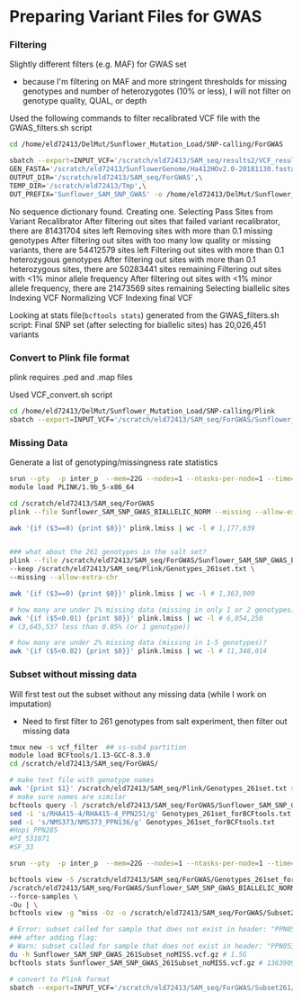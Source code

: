 # Preparing Variant Files for GWAS

### Filtering
Slightly different filters (e.g. MAF) for GWAS set
- because I'm filtering on MAF and more stringent thresholds for missing genotypes and number of heterozygotes (10% or less), I will not filter on genotype quality, QUAL, or depth

Used the following commands to filter recalibrated VCF file with the GWAS_filters.sh script
```bash
cd /home/eld72413/DelMut/Sunflower_Mutation_Load/SNP-calling/ForGWAS

sbatch --export=INPUT_VCF='/scratch/eld72413/SAM_seq/results2/VCF_results_new/Create_HC_Subset/New2/Variant_Recalibrator/Sunflower_SAM_SNP_Calling_snps.recalibrated.vcf.gz',\
GEN_FASTA='/scratch/eld72413/SunflowerGenome/Ha412HOv2.0-20181130.fasta',\
OUTPUT_DIR='/scratch/eld72413/SAM_seq/ForGWAS',\
TEMP_DIR='/scratch/eld72413/Tmp',\
OUT_PREFIX='Sunflower_SAM_SNP_GWAS' -o /home/eld72413/DelMut/Sunflower_Mutation_Load/SNP-calling/ForGWAS/GWASfilter.%j.out -e /home/eld72413/DelMut/Sunflower_Mutation_Load/SNP-calling/ForGWAS/GWASfilter.%j.err GWAS_filters.sh # Submitted batch job 5526811
```

No sequence dictionary found. Creating one.
Selecting Pass Sites from Variant Recalibrator
After filtering out sites that failed variant recalibrator, there are 81431704 sites left
Removing sites with more than 0.1 missing genotypes
After filtering out sites with too many low quality or missing variants, there are 54412579 sites left
Filtering out sites with more than 0.1 heterozygous genotypes
After filtering out sites with more than 0.1 heterozygous sites, there are 50283441 sites remaining
Filtering out sites with <1% minor allele frequency
After filtering out sites with <1% minor allele frequency, there are 21473569 sites remaining
Selecting biallelic sites
Indexing VCF
Normalizing VCF
Indexing final VCF

Looking at stats file(`bcftools stats`) generated from the GWAS_filters.sh script:
Final SNP set (after selecting for biallelic sites) has 20,026,451 variants

### Convert to Plink file format
plink requires .ped and .map files

Used VCF_convert.sh script
```bash
cd /home/eld72413/DelMut/Sunflower_Mutation_Load/SNP-calling/Plink
sbatch --export=INPUT_VCF='/scratch/eld72413/SAM_seq/ForGWAS/Sunflower_SAM_SNP_GWAS_BIALLELIC_NORM.vcf.gz',OUT_PREFIX='/scratch/eld72413/SAM_seq/ForGWAS/Sunflower_SAM_SNP_GWAS_BIALLELIC_NORM' VCF_convert.sh # Submitted batch job 9342523
```

### Missing Data
Generate a list of genotyping/missingness rate statistics
```bash
srun --pty  -p inter_p  --mem=22G --nodes=1 --ntasks-per-node=1 --time=12:00:00 --job-name=qlogin /bin/bash -l
module load PLINK/1.9b_5-x86_64

cd /scratch/eld72413/SAM_seq/ForGWAS
plink --file Sunflower_SAM_SNP_GWAS_BIALLELIC_NORM --missing --allow-extra-chr

awk '{if ($3==0) {print $0}}' plink.lmiss | wc -l # 1,177,639


### what about the 261 genotypes in the salt set?
plink --file /scratch/eld72413/SAM_seq/ForGWAS/Sunflower_SAM_SNP_GWAS_BIALLELIC_NORM \
--keep /scratch/eld72413/SAM_seq/Plink/Genotypes_261set.txt \
--missing --allow-extra-chr 

awk '{if ($3==0) {print $0}}' plink.lmiss | wc -l # 1,363,909

# how many are under 1% missing data (missing in only 1 or 2 genotypes)?
awk '{if ($5<0.01) {print $0}}' plink.lmiss | wc -l # 6,054,250
# (3,645,537 less than 0.05% (or 1 genotype))

# how many are under 2% missing data (missing in 1-5 genotypes)?
awk '{if ($5<0.02) {print $0}}' plink.lmiss | wc -l # 11,348,014
```

### Subset without missing data
Will first test out the subset without any missing data (while I work on imputation)
- Need to first filter to 261 genotypes from salt experiment, then filter out missing data
```bash
tmux new -s vcf_filter  ## ss-sub4 partition
module load BCFtools/1.13-GCC-8.3.0
cd /scratch/eld72413/SAM_seq/ForGWAS/

# make text file with genotype names
awk '{print $1}' /scratch/eld72413/SAM_seq/Plink/Genotypes_261set.txt > Genotypes_261set_forBCFtools.txt
# make sure names are similar
bcftools query -l /scratch/eld72413/SAM_seq/ForGWAS/Sunflower_SAM_SNP_GWAS_BIALLELIC_NORM.vcf.gz
sed -i 's/RHA415-4/RHA415-4_PPN251/g' Genotypes_261set_forBCFtools.txt
sed -i 's/NMS373/NMS373_PPN136/g' Genotypes_261set_forBCFtools.txt
#Hopi_PPN285
#PI_531071
#SF_33

srun --pty  -p inter_p  --mem=22G --nodes=1 --ntasks-per-node=1 --time=12:00:00 --job-name=qlogin /bin/bash -l

bcftools view -S /scratch/eld72413/SAM_seq/ForGWAS/Genotypes_261set_forBCFtools.txt \
/scratch/eld72413/SAM_seq/ForGWAS/Sunflower_SAM_SNP_GWAS_BIALLELIC_NORM.vcf.gz \
--force-samples \
-Ou | \
bcftools view -g ^miss -Oz -o /scratch/eld72413/SAM_seq/ForGWAS/Subset261/Sunflower_SAM_SNP_GWAS_261Subset_noMISS.vcf.gz

# Error: subset called for sample that does not exist in header: "PPN053".  Use "--force-samples" to ignore this error.
### after adding flag:
# Warn: subset called for sample that does not exist in header: "PPN053"... skipping
du -h Sunflower_SAM_SNP_GWAS_261Subset_noMISS.vcf.gz # 1.5G
bcftools stats Sunflower_SAM_SNP_GWAS_261Subset_noMISS.vcf.gz # 1363909 SNPs

# convert to Plink format
sbatch --export=INPUT_VCF='/scratch/eld72413/SAM_seq/ForGWAS/Subset261/Sunflower_SAM_SNP_GWAS_261Subset_noMISS.vcf.gz',OUT_PREFIX='/scratch/eld72413/SAM_seq/ForGWAS/Subset261/Sunflower_SAM_SNP_GWAS_261Subset_noMISS' VCF_convert.sh # Submitted batch job 5581114

```